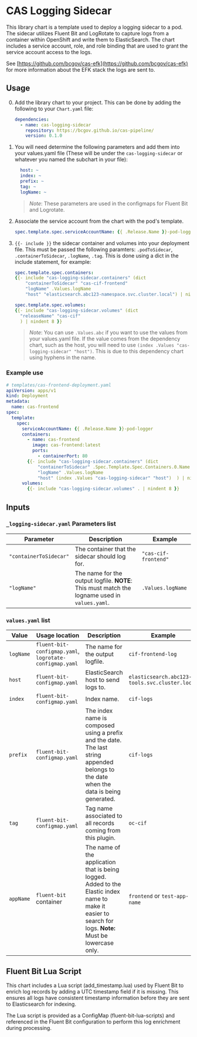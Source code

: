 # CAS Logging Sidecar

This library chart is a template used to deploy a logging sidecar to a pod. The sidecar utilizes Fluent Bit and LogRotate to capture logs from a container within OpenShift and write them to ElasticSearch. The chart includes a service account, role, and role binding that are used to grant the service account access to the logs.

See [https://github.com/bcgov/cas-efk](https://github.com/bcgov/cas-efk) for more information about the EFK stack the logs are sent to.

## Usage

0. Add the library chart to your project. This can be done by adding the following to your `Chart.yaml` file:

    ```yaml
    dependencies:
      - name: cas-logging-sidecar
        repository: https://bcgov.github.io/cas-pipeline/
        version: 0.1.0
    ```

1. You will need determine the following parameters and add them into your values.yaml file (These will be under the `cas-logging-sidecar` or whatever you named the subchart in your file):

    ```yaml
      host: ~
      index: ~
      prefix: ~
      tag: ~
      logName: ~
    ```

    > *Note*: These parameters are used in the configmaps for Fluent Bit and Logrotate.

2. Associate the service account from the chart with the pod's template.

    ```yaml
    spec.template.spec.serviceAccountName: {{ .Release.Name }}-pod-logger
    ```

3. `{{- include }}` the sidecar container and volumes into your deployment file. This must be passed the following paramters: `.podToSidecar`, `.containerToSidecar`, `.logName`, `.tag`. This is done using a dict in the include statement, for example:

    ```yaml
    spec.template.spec.containers:
    {{- include "cas-logging-sidecar.containers" (dict 
        "containerToSidecar" "cas-cif-frontend"
        "logName" .Values.logName
        "host" "elasticsearch.abc123-namespace.svc.cluster.local") | nindent 8 }}

    spec.template.spec.volumes:
    {{- include "cas-logging-sidecar.volumes" (dict
      "releaseName" "cas-cif"
      ) | nindent 8 }}
    ```

    > *Note*: You can use `.Values.abc` if you want to use the values from your values.yaml file.
    > If the value comes from the dependency chart, such as the host, you will need to use `(index .Values "cas-logging-sidecar" "host")`. This is due to this dependency chart using hyphens in the name.

### Example use

```yaml
# templates/cas-frontend-deployment.yaml
apiVersion: apps/v1
kind: Deployment
metadata:
  name: cas-frontend
spec:
  template:
    spec:
      serviceAccountName: {{ .Release.Name }}-pod-logger
      containers:
        - name: cas-frontend
          image: cas-frontend:latest
          ports:
            - containerPort: 80
        {{- include "cas-logging-sidecar.containers" (dict 
            "containerToSidecar" .Spec.Template.Spec.Containers.0.Name
            "logName" .Values.logName
            "host" (index .Values "cas-logging-sidecar" "host")  ) | nindent 8 }}
      volumes:
        {{- include "cas-logging-sidecar.volumes" . | nindent 8 }}
```

## Inputs

### `_logging-sidecar.yaml` Parameters list

| Parameter | Description | Example |
| --- | --- | --- |
| `"containerToSidecar"` | The container that the sidecar should log for. | `"cas-cif-frontend"` |
| `"logName"` | The name for the output logfile. **NOTE**: This must match the logname used in `values.yaml`. | `.Values.logName` |

### `values.yaml` list

| Value | Usage location | Description                                                                                                                                           | Example                                        |
| --- | --- |-------------------------------------------------------------------------------------------------------------------------------------------------------|------------------------------------------------|
| `logName` | `fluent-bit-configmap.yaml`, `logrotate-configmap.yaml` | The name for the output logfile.                                                                                                                      | `cif-frontend-log`                             |
| `host` | `fluent-bit-configmap.yaml` | ElasticSearch host to send logs to.                                                                                                                   | `elasticsearch.abc123-tools.svc.cluster.local` |
| `index` | `fluent-bit-configmap.yaml` | Index name.                                                                                                                                           | `cif-logs`                                     |
| `prefix` | `fluent-bit-configmap.yaml` | The index name is composed using a prefix and the date. The last string appended belongs to the date when the data is being generated.                | `cif-logs`                                     |
| `tag` | `fluent-bit-configmap.yaml` | Tag name associated to all records coming from this plugin.                                                                                           | `oc-cif`                                       |
| `appName`  | `fluent-bit` container                   | The name of the application that is being logged. Added to the Elastic index name to make it easier to search for logs. **Note:** Must be lowercase only. | `frontend` or `test-app-name`                                 |

## Fluent Bit Lua Script
This chart includes a Lua script (add_timestamp.lua) used by Fluent Bit to enrich log records by adding a UTC timestamp field if it is missing. This ensures all logs have consistent timestamp information before they are sent to Elasticsearch for indexing.

The Lua script is provided as a ConfigMap (fluent-bit-lua-scripts) and referenced in the Fluent Bit configuration to perform this log enrichment during processing.